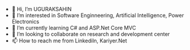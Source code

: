- 👋 Hi, I’m UGURAKSAHIN
- 👀 I’m interested in Software Enginneering, Artificial Intelligence, Power Electronics
- 🌱 I’m currently learning C# and ASP.Net Core MVC
- 💞️ I’m looking to collaborate on research and development center
- 📫 How to reach me from Linkediln, Kariyer.Net
